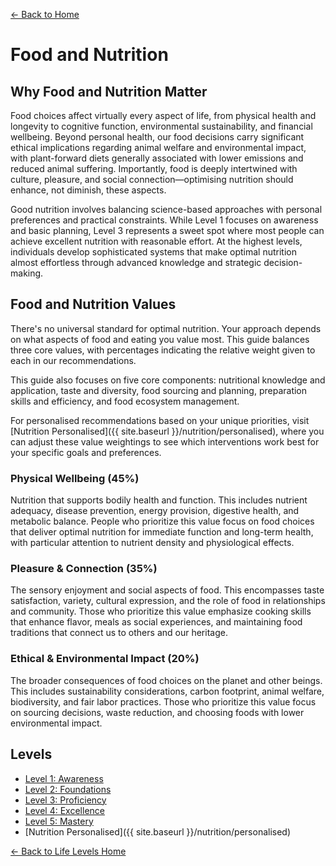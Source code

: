 [← Back to Home](../)
# Food and Nutrition

## Why Food and Nutrition Matter

Food choices affect virtually every aspect of life, from physical health and longevity to cognitive function, environmental sustainability, and financial wellbeing. Beyond personal health, our food decisions carry significant ethical implications regarding animal welfare and environmental impact, with plant-forward diets generally associated with lower emissions and reduced animal suffering. Importantly, food is deeply intertwined with culture, pleasure, and social connection—optimising nutrition should enhance, not diminish, these aspects.

Good nutrition involves balancing science-based approaches with personal preferences and practical constraints. While Level 1 focuses on awareness and basic planning, Level 3 represents a sweet spot where most people can achieve excellent nutrition with reasonable effort. At the highest levels, individuals develop sophisticated systems that make optimal nutrition almost effortless through advanced knowledge and strategic decision-making.

## Food and Nutrition Values
There's no universal standard for optimal nutrition. Your approach depends on what aspects of food and eating you value most. This guide balances three core values, with percentages indicating the relative weight given to each in our recommendations.

This guide also focuses on five core components: nutritional knowledge and application, taste and diversity, food sourcing and planning, preparation skills and efficiency, and food ecosystem management.

For personalised recommendations based on your unique priorities, visit [Nutrition Personalised]({{ site.baseurl }}/nutrition/personalised), where you can adjust these value weightings to see which interventions work best for your specific goals and preferences.

### Physical Wellbeing (45%)
Nutrition that supports bodily health and function. This includes nutrient adequacy, disease prevention, energy provision, digestive health, and metabolic balance. People who prioritize this value focus on food choices that deliver optimal nutrition for immediate function and long-term health, with particular attention to nutrient density and physiological effects.

### Pleasure & Connection (35%)
The sensory enjoyment and social aspects of food. This encompasses taste satisfaction, variety, cultural expression, and the role of food in relationships and community. Those who prioritize this value emphasize cooking skills that enhance flavor, meals as social experiences, and maintaining food traditions that connect us to others and our heritage.

### Ethical & Environmental Impact (20%)
The broader consequences of food choices on the planet and other beings. This includes sustainability considerations, carbon footprint, animal welfare, biodiversity, and fair labor practices. Those who prioritize this value focus on sourcing decisions, waste reduction, and choosing foods with lower environmental impact.

## Levels
- [Level 1: Awareness](level-1)
- [Level 2: Foundations](level-2)
- [Level 3: Proficiency](level-3)
- [Level 4: Excellence](level-4)
- [Level 5: Mastery](level-5)
- [Nutrition Personalised]({{ site.baseurl }}/nutrition/personalised)

[← Back to Life Levels Home](../)
